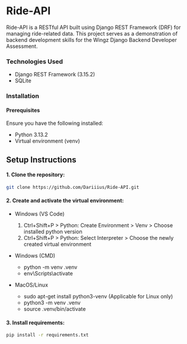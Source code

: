 # Ride-API

Ride-API is a RESTful API built using Django REST Framework (DRF) for managing ride-related data. This project serves as a demonstration of backend development skills for the Wingz Django Backend Developer Assessment.

### Technologies Used
- Django REST Framework (3.15.2)
- SQLite


### Installation

#### Prerequisites

Ensure you have the following installed:
- Python 3.13.2
- Virtual environment (venv)

## Setup Instructions
#### 1. Clone the repository:
```bash
git clone https://github.com/Dariiius/Ride-API.git
```

#### 2. Create and activate the virtual environment:
- Windows (VS Code)
	1. Ctrl+Shift+P > Python: Create Environment > Venv > Choose installed python version
	2. Ctrl+Shift+P > Python: Select Interpreter > Choose the newly created virtual environment

- Windows (CMD)
	- python -m venv .venv
	- env\Scripts\activate

- MacOS/Linux 
	- sudo apt-get install python3-venv (Applicable for Linux only)
	- python3 -m venv .venv
	- source .venv/bin/activate

#### 3. Install requirements:
```bash
pip install -r requirements.txt
```
